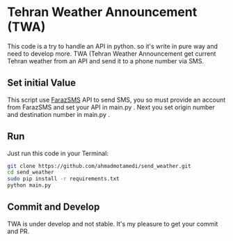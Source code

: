 # Tehran Weather Announcement (TWA)

This code is a try to handle an API in python. so it's write in pure way and need to develop more.
TWA (Tehran Weather Announcement get current Tehran weather from an API and send it to a phone number via SMS.
## Set initial Value
This script use [FarazSMS](https://farazsms.com/) API to send SMS, you so must provide an account from FarazSMS and set your API in main.py . Next you set origin number and destination number in main.py .
 
 ## Run
 Just run this code in your Terminal:
 

```bash
git clone https://github.com/ahmadmotamedi/send_weather.git
cd send_weather
sudo pip install -r requirements.txt
python main.py
```

## Commit and Develop
TWA is under develop and not stable. It's my pleasure to get your commit and PR.


